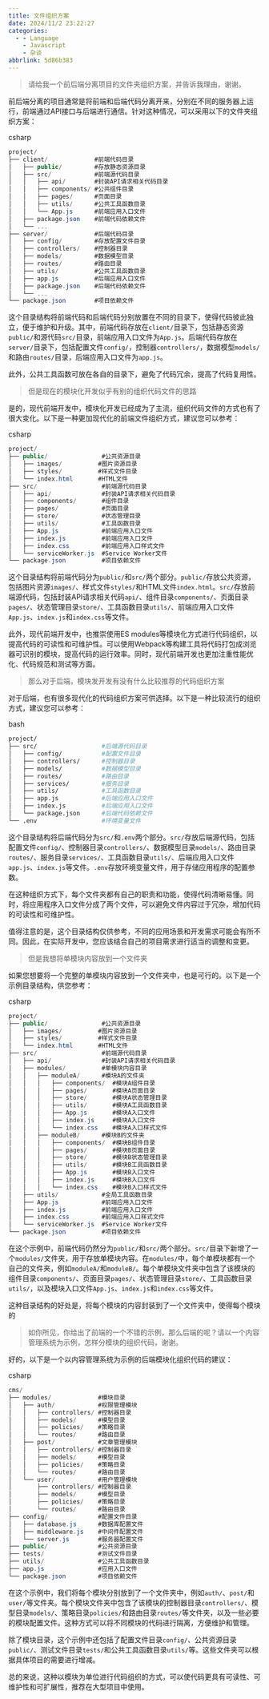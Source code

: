 ```yaml
---
title: 文件组织方案
date: 2024/11/2 23:22:27
categories:
  - - Language
    - Javascript
    - 杂谈
abbrlink: 5d86b383
---
```

> 请给我一个前后端分离项目的文件夹组织方案，并告诉我理由，谢谢。

前后端分离的项目通常是将前端和后端代码分离开来，分别在不同的服务器上运行，前端通过API接口与后端进行通信。针对这种情况，可以采用以下的文件夹组织方案：

csharp

```csharp
project/
├── client/             #前端代码目录
│   ├── public/         #存放静态资源目录
│   ├── src/            #前端源代码目录
│   │   ├── api/        #封装API请求相关代码目录
│   │   ├── components/ #公共组件目录
│   │   ├── pages/      #页面目录
│   │   ├── utils/      #公共工具函数目录
│   │   └── App.js      #前端应用入口文件
│   ├── package.json    #前端代码依赖文件
│   └── ...             
├── server/             #后端代码目录
│   ├── config/         #存放配置文件目录
│   ├── controllers/    #控制器目录
│   ├── models/         #数据模型目录
│   ├── routes/         #路由目录
│   ├── utils/          #公共工具函数目录
│   ├── app.js          #后端应用入口文件
│   ├── package.json    #后端代码依赖文件
│   └── ...             
└── package.json        #项目依赖文件
```

这个目录结构将前端代码和后端代码分别放置在不同的目录下，使得代码彼此独立，便于维护和升级。其中，前端代码存放在`client/`目录下，包括静态资源`public/`和源代码`src/`目录，前端应用入口文件为`App.js`。后端代码存放在`server/`目录下，包括配置文件`config/`，控制器`controllers/`，数据模型`models/`和路由`routes/`目录，后端应用入口文件为`app.js`。

此外，公共工具函数可放在各自的目录下，避免了代码冗余，提高了代码复用性。

> 但是现在的模块化开发似乎有别的组织代码文件的思路

是的，现代前端开发中，模块化开发已经成为了主流，组织代码文件的方式也有了很大变化。以下是一种更加现代化的前端文件组织方式，建议您可以参考：

csharp

```csharp
project/
├── public/               #公共资源目录
│   ├── images/          #图片资源目录
│   ├── styles/          #样式文件目录
│   └── index.html       #HTML文件
├── src/                  #前端源代码目录
│   ├── api/              #封装API请求相关代码目录
│   ├── components/       #组件目录
│   ├── pages/            #页面目录
│   ├── store/            #状态管理目录
│   ├── utils/            #工具函数目录
│   ├── App.js            #前端应用入口文件
│   ├── index.js          #前端应用入口文件
│   ├── index.css         #前端应用入口样式文件
│   └── serviceWorker.js  #Service Worker文件
└── package.json          #项目依赖文件
```

这个目录结构将前端代码分为`public/`和`src/`两个部分。`public/`存放公共资源，包括图片资源`images/`、样式文件`styles/`和HTML文件`index.html`。`src/`存放前端源代码，包括封装API请求相关代码`api/`、组件目录`components/`、页面目录`pages/`、状态管理目录`store/`、工具函数目录`utils/`、前端应用入口文件`App.js`、`index.js`和`index.css`等文件。

此外，现代前端开发中，也推崇使用ES modules等模块化方式进行代码组织，以提高代码的可读性和可维护性。可以使用Webpack等构建工具将代码打包成浏览器可识别的模块，提高代码的运行效率。同时，现代前端开发也更加注重性能优化、代码规范和测试等方面。

> 那么对于后端，模块发开发有没有什么比较推荐的代码组织方案

对于后端，也有很多现代化的代码组织方案可供选择。以下是一种比较流行的组织方式，建议您可以参考：

bash

```bash
project/
├── src/                  #后端源代码目录
│   ├── config/           #配置文件目录
│   ├── controllers/      #控制器目录
│   ├── models/           #数据模型目录
│   ├── routes/           #路由目录
│   ├── services/         #服务目录
│   ├── utils/            #工具函数目录
│   ├── app.js            #后端应用入口文件
│   ├── index.js          #后端应用入口文件
│   └── package.json      #后端代码依赖文件
└── .env                  #环境变量文件
```

这个目录结构将后端代码分为`src/`和`.env`两个部分。`src/`存放后端源代码，包括配置文件`config/`、控制器目录`controllers/`、数据模型目录`models/`、路由目录`routes/`、服务目录`services/`、工具函数目录`utils/`、后端应用入口文件`app.js`、`index.js`等文件。`.env`存放环境变量文件，用于存储应用程序的配置参数。

在这种组织方式下，每个文件夹都有自己的职责和功能，使得代码清晰易懂。同时，将应用程序入口文件分成了两个文件，可以避免文件内容过于冗杂，增加代码的可读性和可维护性。

值得注意的是，这个目录结构仅供参考，不同的应用场景和开发需求可能会有所不同。因此，在实际开发中，您应该结合自己的项目需求进行适当的调整和变更。

> 但是我想将单模块内容放到一个文件夹

如果您想要将一个完整的单模块内容放到一个文件夹中，也是可行的。以下是一个示例目录结构，供您参考：

csharp

```csharp
project/
├── public/               #公共资源目录
│   ├── images/          #图片资源目录
│   ├── styles/          #样式文件目录
│   └── index.html       #HTML文件
├── src/                  #前端源代码目录
│   ├── api/              #封装API请求相关代码目录
│   ├── modules/          #单模块内容目录
│   │   ├── moduleA/      #模块A的文件夹
│   │   │   ├── components/  #模块A组件目录
│   │   │   ├── pages/       #模块A页面目录
│   │   │   ├── store/       #模块A状态管理目录
│   │   │   ├── utils/       #模块A工具函数目录
│   │   │   ├── App.js       #模块A入口文件
│   │   │   ├── index.js     #模块A入口文件
│   │   │   └── index.css    #模块A入口样式文件
│   │   ├── moduleB/      #模块B的文件夹
│   │   │   ├── components/  #模块B组件目录
│   │   │   ├── pages/       #模块B页面目录
│   │   │   ├── store/       #模块B状态管理目录
│   │   │   ├── utils/       #模块B工具函数目录
│   │   │   ├── App.js       #模块B入口文件
│   │   │   ├── index.js     #模块B入口文件
│   │   │   └── index.css    #模块B入口样式文件
│   ├── utils/            #全局工具函数目录
│   ├── App.js            #前端应用入口文件
│   ├── index.js          #前端应用入口文件
│   ├── index.css         #前端应用入口样式文件
│   └── serviceWorker.js  #Service Worker文件
└── package.json          #项目依赖文件
```

在这个示例中，前端代码仍然分为`public/`和`src/`两个部分。`src/`目录下新增了一个`modules/`文件夹，用于存放单模块内容。在`modules/`中，每个单模块都有一个自己的文件夹，例如`moduleA/`和`moduleB/`。每个单模块文件夹中包含了该模块的组件目录`components/`、页面目录`pages/`、状态管理目录`store/`、工具函数目录`utils/`，以及模块入口文件`App.js`、`index.js`和`index.css`等文件。

这种目录结构的好处是，将每个模块的内容封装到了一个文件夹中，使得每个模块的

> 如你所见，你给出了前端的一个不错的示例，那么后端的呢？请以一个内容管理系统为示例，怎样分模块的组织代码，谢谢。

好的，以下是一个以内容管理系统为示例的后端模块化组织代码的建议：

csharp

```csharp
cms/
├── modules/             #模块目录
│   ├── auth/            #权限管理模块
│   │   ├── controllers/ #控制器目录
│   │   ├── models/      #模型目录
│   │   ├── policies/    #策略目录
│   │   └── routes/      #路由目录
│   ├── post/            #文章管理模块
│   │   ├── controllers/ #控制器目录
│   │   ├── models/      #模型目录
│   │   ├── policies/    #策略目录
│   │   └── routes/      #路由目录
│   └── user/            #用户管理模块
│       ├── controllers/ #控制器目录
│       ├── models/      #模型目录
│       ├── policies/    #策略目录
│       └── routes/      #路由目录
├── config/              #配置文件目录
│   ├── database.js      #数据库配置文件
│   ├── middleware.js    #中间件配置文件
│   └── server.js        #服务器配置文件
├── public/              #公共资源目录
├── tests/               #测试文件目录
├── utils/               #公共工具函数目录
├── app.js               #应用入口文件
└── package.json         #项目依赖文件
```

在这个示例中，我们将每个模块分别放到了一个文件夹中，例如`auth/`、`post/`和`user/`等文件夹。每个模块文件夹中包含了该模块的控制器目录`controllers/`、模型目录`models/`、策略目录`policies/`和路由目录`routes/`等文件夹，以及一些必要的模块配置文件。这种方式可以将不同模块的代码进行隔离，方便维护和管理。

除了模块目录，这个示例中还包括了配置文件目录`config/`、公共资源目录`public/`、测试文件目录`tests/`和公共工具函数目录`utils/`等。这些文件夹可以根据具体项目的需要进行增减。

总的来说，这种以模块为单位进行代码组织的方式，可以使代码更具有可读性、可维护性和可扩展性，推荐在大型项目中使用。